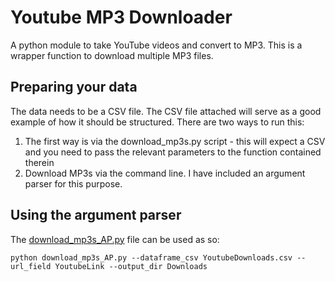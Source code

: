 # Youtube MP3 Downloader
A python module to take YouTube videos and convert to MP3. This is a wrapper function to download multiple MP3 files. 

## Preparing your data
The data needs to be a CSV file. The CSV file attached will serve as a good example of how it should be structured. There are two ways to run this:
1. The first way is via the download_mp3s.py script - this will expect a CSV and you need to pass the relevant parameters to the function contained therein
2. Download MP3s via the command line. I have included an argument parser for this purpose.

## Using the argument parser
The <a href='https://github.com/StatsGary/Youtube_MP3_downloader/blob/main/download_mp3s_AP.py'>download_mp3s_AP.py</a> file can be used as so:

```
python download_mp3s_AP.py --dataframe_csv YoutubeDownloads.csv --url_field YoutubeLink --output_dir Downloads

```
